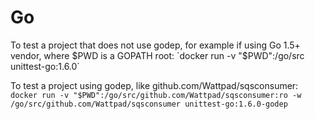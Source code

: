 # Go

To test a project that does not use godep, for example if using Go 1.5+ vendor, where $PWD is a GOPATH root:
`docker run -v "$PWD":/go/src unittest-go:1.6.0`

To test a project using godep, like github.com/Wattpad/sqsconsumer:
`docker run -v "$PWD":/go/src/github.com/Wattpad/sqsconsumer:ro -w /go/src/github.com/Wattpad/sqsconsumer unittest-go:1.6.0-godep`

